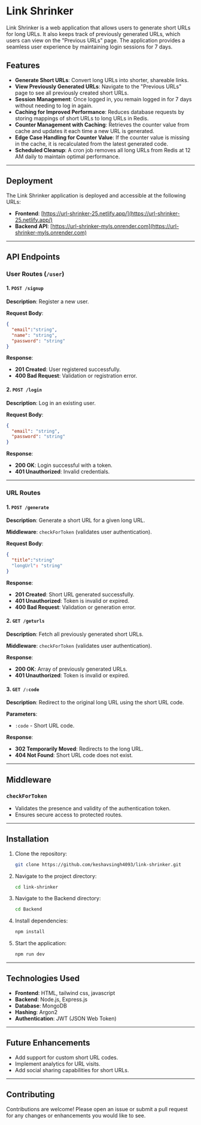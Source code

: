 # Link Shrinker 

Link Shrinker is a web application that allows users to generate short URLs for long URLs. It also keeps track of previously generated URLs, which users can view on the "Previous URLs" page. The application provides a seamless user experience by maintaining login sessions for 7 days.

## Features

- **Generate Short URLs**: Convert long URLs into shorter, shareable links.
- **View Previously Generated URLs**: Navigate to the "Previous URLs" page to see all previously created short URLs.
- **Session Management**: Once logged in, you remain logged in for 7 days without needing to log in again.
- **Caching for Improved Performance**: Reduces database requests by storing mappings of short URLs to long URLs in Redis.
- **Counter Management with Caching**: Retrieves the counter value from cache and updates it each time a new URL is generated.
- **Edge Case Handling for Counter Value**: If the counter value is missing in the cache, it is recalculated from the latest generated code.
- **Scheduled Cleanup**: A cron job removes all long URLs from Redis at 12 AM daily to maintain optimal performance.

---

## Deployment

The Link Shrinker application is deployed and accessible at the following URLs:

- **Frontend**: [https://url-shrinker-25.netlify.app/](https://url-shrinker-25.netlify.app/)
- **Backend API**: [https://url-shrinker-myls.onrender.com](https://url-shrinker-myls.onrender.com)

---

## API Endpoints

### User Routes (`/user`)

#### 1. `POST /signup`
**Description**: Register a new user.

**Request Body**:
```json
{
  "email":"string",
  "name": "string",
  "password": "string"
}
```

**Response**:
- **201 Created**: User registered successfully.
- **400 Bad Request**: Validation or registration error.

#### 2. `POST /login`
**Description**: Log in an existing user.

**Request Body**:
```json
{
  "email": "string",
  "password": "string"
}
```

**Response**:
- **200 OK**: Login successful with a token.
- **401 Unauthorized**: Invalid credentials.

---

### URL Routes

#### 1. `POST /generate`
**Description**: Generate a short URL for a given long URL.

**Middleware**: `checkForToken` (validates user authentication).

**Request Body**:
```json
{
  "title":"string"
  "longUrl": "string"
}
```

**Response**:
- **201 Created**: Short URL generated successfully.
- **401 Unauthorized**: Token is invalid or expired.
- **400 Bad Request**: Validation or generation error.

#### 2. `GET /geturls`
**Description**: Fetch all previously generated short URLs.

**Middleware**: `checkForToken` (validates user authentication).

**Response**:
- **200 OK**: Array of previously generated URLs.
- **401 Unauthorized**: Token is invalid or expired.

#### 3. `GET /:code`
**Description**: Redirect to the original long URL using the short URL code.

**Parameters**:
- `:code` - Short URL code.

**Response**:
- **302 Temporarily Moved**: Redirects to the long URL.
- **404 Not Found**: Short URL code does not exist.

---

## Middleware

### `checkForToken`
- Validates the presence and validity of the authentication token.
- Ensures secure access to protected routes.

---

## Installation

1. Clone the repository:
   ```bash
   git clone https://github.com/keshavsingh4093/link-shrinker.git
   ```

2. Navigate to the project directory:
   ```bash
   cd link-shrinker
   ```
   
3. Navigate to the Backend directory:
   ```bash
   cd Backend
   ```

4. Install dependencies:
   ```bash
   npm install
   ```

5. Start the application:
   ```bash
   npm run dev
   ```

---

## Technologies Used

- **Frontend**: HTML, tailwind css, javascript
- **Backend**: Node.js, Express.js
- **Database**: MongoDB
- **Hashing**: Argon2
- **Authentication**: JWT (JSON Web Token)

---

## Future Enhancements

- Add support for custom short URL codes.
- Implement analytics for URL visits.
- Add social sharing capabilities for short URLs.

---

## Contributing
Contributions are welcome! Please open an issue or submit a pull request for any changes or enhancements you would like to see.
